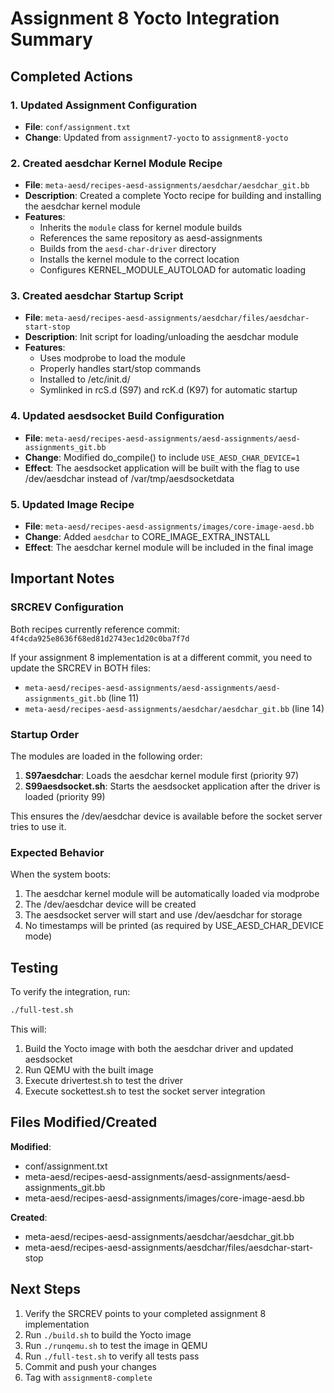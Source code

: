 # Assignment 8 Yocto Integration Summary

## Completed Actions

### 1. Updated Assignment Configuration
- **File**: `conf/assignment.txt`
- **Change**: Updated from `assignment7-yocto` to `assignment8-yocto`

### 2. Created aesdchar Kernel Module Recipe
- **File**: `meta-aesd/recipes-aesd-assignments/aesdchar/aesdchar_git.bb`
- **Description**: Created a complete Yocto recipe for building and installing the aesdchar kernel module
- **Features**:
  - Inherits the `module` class for kernel module builds
  - References the same repository as aesd-assignments
  - Builds from the `aesd-char-driver` directory
  - Installs the kernel module to the correct location
  - Configures KERNEL_MODULE_AUTOLOAD for automatic loading

### 3. Created aesdchar Startup Script
- **File**: `meta-aesd/recipes-aesd-assignments/aesdchar/files/aesdchar-start-stop`
- **Description**: Init script for loading/unloading the aesdchar module
- **Features**:
  - Uses modprobe to load the module
  - Properly handles start/stop commands
  - Installed to /etc/init.d/
  - Symlinked in rcS.d (S97) and rcK.d (K97) for automatic startup

### 4. Updated aesdsocket Build Configuration
- **File**: `meta-aesd/recipes-aesd-assignments/aesd-assignments/aesd-assignments_git.bb`
- **Change**: Modified do_compile() to include `USE_AESD_CHAR_DEVICE=1`
- **Effect**: The aesdsocket application will be built with the flag to use /dev/aesdchar instead of /var/tmp/aesdsocketdata

### 5. Updated Image Recipe
- **File**: `meta-aesd/recipes-aesd-assignments/images/core-image-aesd.bb`
- **Change**: Added `aesdchar` to CORE_IMAGE_EXTRA_INSTALL
- **Effect**: The aesdchar kernel module will be included in the final image

## Important Notes

### SRCREV Configuration
Both recipes currently reference commit: `4f4cda925e8636f68ed81d2743ec1d20c0ba7f7d`

If your assignment 8 implementation is at a different commit, you need to update the SRCREV in BOTH files:
- `meta-aesd/recipes-aesd-assignments/aesd-assignments/aesd-assignments_git.bb` (line 11)
- `meta-aesd/recipes-aesd-assignments/aesdchar/aesdchar_git.bb` (line 14)

### Startup Order
The modules are loaded in the following order:
1. **S97aesdchar**: Loads the aesdchar kernel module first (priority 97)
2. **S99aesdsocket.sh**: Starts the aesdsocket application after the driver is loaded (priority 99)

This ensures the /dev/aesdchar device is available before the socket server tries to use it.

### Expected Behavior
When the system boots:
1. The aesdchar kernel module will be automatically loaded via modprobe
2. The /dev/aesdchar device will be created
3. The aesdsocket server will start and use /dev/aesdchar for storage
4. No timestamps will be printed (as required by USE_AESD_CHAR_DEVICE mode)

## Testing

To verify the integration, run:
```bash
./full-test.sh
```

This will:
1. Build the Yocto image with both the aesdchar driver and updated aesdsocket
2. Run QEMU with the built image
3. Execute drivertest.sh to test the driver
4. Execute sockettest.sh to test the socket server integration

## Files Modified/Created

**Modified**:
- conf/assignment.txt
- meta-aesd/recipes-aesd-assignments/aesd-assignments/aesd-assignments_git.bb
- meta-aesd/recipes-aesd-assignments/images/core-image-aesd.bb

**Created**:
- meta-aesd/recipes-aesd-assignments/aesdchar/aesdchar_git.bb
- meta-aesd/recipes-aesd-assignments/aesdchar/files/aesdchar-start-stop

## Next Steps

1. Verify the SRCREV points to your completed assignment 8 implementation
2. Run `./build.sh` to build the Yocto image
3. Run `./runqemu.sh` to test the image in QEMU
4. Run `./full-test.sh` to verify all tests pass
5. Commit and push your changes
6. Tag with `assignment8-complete`
